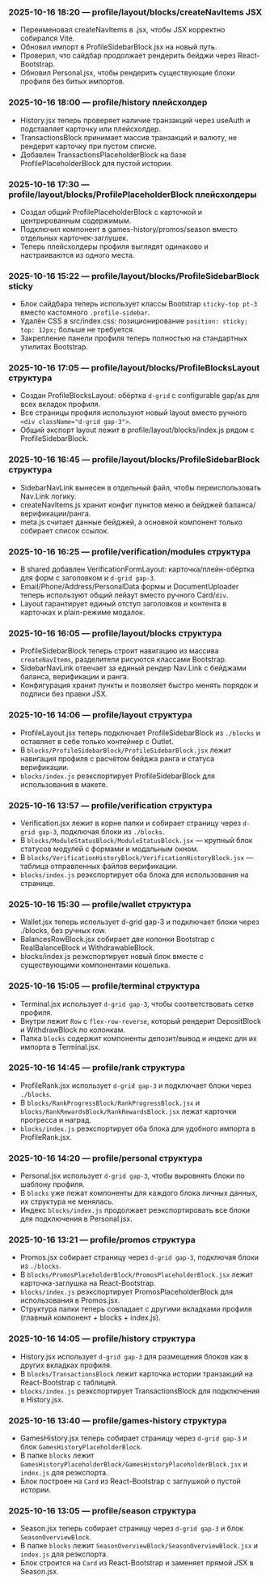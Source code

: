### 2025-10-16 18:20 — profile/layout/blocks/createNavItems JSX
- Переименовал createNavItems в .jsx, чтобы JSX корректно собирался Vite.
- Обновил импорт в ProfileSidebarBlock.jsx на новый путь.
- Проверил, что сайдбар продолжает рендерить бейджи через React-Bootstrap.
- Обновил Personal.jsx, чтобы рендерить существующие блоки профиля без битых импортов.

### 2025-10-16 18:00 — profile/history плейсхолдер
- History.jsx теперь проверяет наличие транзакций через useAuth и подставляет карточку или плейсхолдер.
- TransactionsBlock принимает массив транзакций и валюту, не рендерит карточку при пустом списке.
- Добавлен TransactionsPlaceholderBlock на базе ProfilePlaceholderBlock для пустой истории.

### 2025-10-16 17:30 — profile/layout/blocks/ProfilePlaceholderBlock плейсхолдеры
- Создал общий ProfilePlaceholderBlock с карточкой и центрированным содержимым.
- Подключил компонент в games-history/promos/season вместо отдельных карточек-заглушек.
- Теперь плейсхолдеры профиля выглядят одинаково и настраиваются из одного места.

### 2025-10-16 15:22 — profile/layout/blocks/ProfileSidebarBlock sticky
- Блок сайдбара теперь использует классы Bootstrap `sticky-top pt-3` вместо кастомного `.profile-sidebar`.
- Удалён CSS в src/index.css: позиционирование `position: sticky; top: 12px;` больше не требуется.
- Закрепление панели профиля теперь полностью на стандартных утилитах Bootstrap.

### 2025-10-16 17:05 — profile/layout/blocks/ProfileBlocksLayout структура
- Создан ProfileBlocksLayout: обёртка `d-grid` с configurable gap/as для всех вкладок профиля.
- Все страницы профиля используют новый layout вместо ручного `<div className="d-grid gap-3">`.
- Общий экспорт layout лежит в profile/layout/blocks/index.js рядом с ProfileSidebarBlock.

### 2025-10-16 16:45 — profile/layout/blocks/ProfileSidebarBlock структура
- SidebarNavLink вынесен в отдельный файл, чтобы переиспользовать Nav.Link логику.
- createNavItems.js хранит конфиг пунктов меню и бейджей баланса/верификации/ранга.
- meta.js считает данные бейджей, а основной компонент только собирает список ссылок.

### 2025-10-16 16:25 — profile/verification/modules структура
- В shared добавлен VerificationFormLayout: карточка/плейн-обёртка для форм с заголовком и `d-grid gap-3`.
- Email/Phone/Address/PersonalData формы и DocumentUploader теперь используют общий лейаут вместо ручного Card/`div`.
- Layout гарантирует единый отступ заголовков и контента в карточках и plain-режиме модалок.

### 2025-10-16 16:05 — profile/layout/blocks структура
- ProfileSidebarBlock теперь строит навигацию из массива `createNavItems`, разделители рисуются классами Bootstrap.
- SidebarNavLink отвечает за единый рендер Nav.Link с бейджами баланса, верификации и ранга.
- Конфигурация хранит пункты и позволяет быстро менять порядок и подписи без правки JSX.

### 2025-10-16 14:06 — profile/layout структура
- ProfileLayout.jsx теперь подключает ProfileSidebarBlock из `./blocks` и оставляет в себе только контейнер с Outlet.
- В `blocks/ProfileSidebarBlock/ProfileSidebarBlock.jsx` лежит навигация профиля с расчётом бейджа ранга и статуса верификации.
- `blocks/index.js` реэкспортирует ProfileSidebarBlock для использования в макете.

### 2025-10-16 13:57 — profile/verification структура
- Verification.jsx лежит в корне папки и собирает страницу через `d-grid gap-3`, подключая блоки из `./blocks`.
- В `blocks/ModuleStatusBlock/ModuleStatusBlock.jsx` — крупный блок статусов модулей с формами и модальным окном.
- В `blocks/VerificationHistoryBlock/VerificationHistoryBlock.jsx` — таблица отправленных файлов верификации.
- `blocks/index.js` реэкспортирует оба блока для использования на странице.

### 2025-10-16 15:30 — profile/wallet структура
- Wallet.jsx теперь использует d-grid gap-3 и подключает блоки через ./blocks, без ручных row.
- BalancesRowBlock.jsx собирает две колонки Bootstrap с RealBalanceBlock и WithdrawableBlock.
- blocks/index.js реэкспортирует новый блок вместе с существующими компонентами кошелька.

### 2025-10-16 15:05 — profile/terminal структура
- Terminal.jsx использует `d-grid gap-3`, чтобы соответствовать сетке профиля.
- Внутри лежит `Row` с `flex-row-reverse`, который рендерит DepositBlock и WithdrawBlock по колонкам.
- Папка `blocks` содержит компоненты депозит/вывод и индекс для их импорта в Terminal.jsx.

### 2025-10-16 14:45 — profile/rank структура
- ProfileRank.jsx использует `d-grid gap-3` и подключает блоки через `./blocks`.
- В `blocks/RankProgressBlock/RankProgressBlock.jsx` и `blocks/RankRewardsBlock/RankRewardsBlock.jsx` лежат карточки прогресса и наград.
- `blocks/index.js` реэкспортирует оба блока для удобного импорта в ProfileRank.jsx.

### 2025-10-16 14:20 — profile/personal структура
- Personal.jsx использует `d-grid gap-3`, чтобы выровнять блоки по шаблону профиля.
- В `blocks` уже лежат компоненты для каждого блока личных данных, их структура не менялась.
- Индекс `blocks/index.js` продолжает реэкспортировать все блоки для подключения в Personal.jsx.

### 2025-10-16 13:21 — profile/promos структура
- Promos.jsx собирает страницу через `d-grid gap-3`, подключая блоки из `./blocks`.
- В `blocks/PromosPlaceholderBlock/PromosPlaceholderBlock.jsx` лежит карточка-заглушка на React-Bootstrap.
- `blocks/index.js` реэкспортирует PromosPlaceholderBlock для использования в Promos.jsx.
- Структура папки теперь совпадает с другими вкладками профиля (главный компонент + blocks + index.js).
### 2025-10-16 14:05 — profile/history структура
- History.jsx использует `d-grid gap-3` для размещения блоков как в других вкладках профиля.
- В `blocks/TransactionsBlock` лежит карточка истории транзакций на React-Bootstrap с таблицей.
- `blocks/index.js` реэкспортирует TransactionsBlock для подключения в History.jsx.
### 2025-10-16 13:40 — profile/games-history структура
- GamesHistory.jsx теперь собирает страницу через `d-grid gap-3` и блок `GamesHistoryPlaceholderBlock`.
- В папке `blocks` лежит `GamesHistoryPlaceholderBlock/GamesHistoryPlaceholderBlock.jsx` и `index.js` для реэкспорта.
- Блок построен на `Card` из React-Bootstrap с заглушкой о пустой истории.
### 2025-10-16 13:05 — profile/season структура
- Season.jsx теперь собирает страницу через `d-grid gap-3` и блок `SeasonOverviewBlock`.
- В папке `blocks` лежит `SeasonOverviewBlock/SeasonOverviewBlock.jsx` и `index.js` для реэкспорта.
- Блок строится на `Card` из React-Bootstrap и заменяет прямой JSX в Season.jsx.
